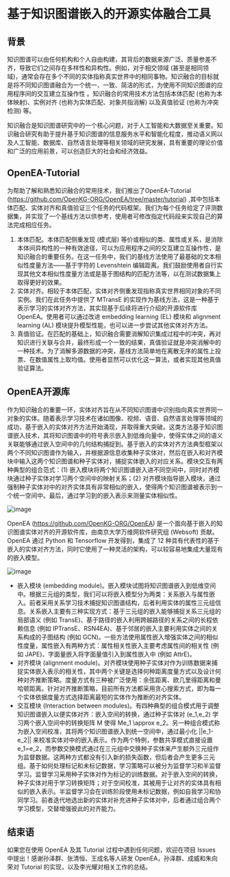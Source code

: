 # 基于知识图谱嵌入的开源实体融合工具

## 背景

知识图谱可以由任何机构和个人自由构建，其背后的数据来源广泛、质量参差不齐，导致它们之间存在多样性和异构性。例如，对于相交领域 (甚至是相同领域)，通常会存在多个不同的实体指称真实世界中的相同事物。知识融合的目标就是将不同知识图谱融合为一个统一、一致、简洁的形式，为使用不同知识图谱的应用程序间的交互建立互操作性 。知识融合的常用技术方法包括本体匹配 (也称为本体映射)、实例对齐 (也称为实体匹配、对象共指消解) 以及真值验证 (也称为冲突检测) 等。

知识融合是知识图谱研究中的一个核心问题，对于人工智能和大数据至关重要。知识融合研究有助于提升基于知识图谱的信息服务水平和智能化程度，推动语义网以及人工智能、数据库、自然语言处理等相关领域的研究发展，具有重要的理论价值和广泛的应用前景，可以创造巨大的社会和经济效益。

## OpenEA-Tutorial

为帮助了解和熟悉知识融合的常用技术，我们推出了OpenEA-Tutorial (https://github.com/OpenKG-ORG/OpenEA/tree/master/tutorial) ,其中包括本体匹配、实体对齐和真值验证三个任务的代码框架。我们为每个任务给定了评测数据集，并实现了一个基线方法以供参考，使用者可修改指定代码段来实现自己的算法完成相应任务。

1. 本体匹配。本体匹配侧重发现 (模式层) 等价或相似的类、属性或关系，是消除本体间异构性的一种有效途径，可以为应用程序之间的交互建立互操作性，是知识融合的重要任务。在这一任务中，我们的基线方法使用了最基础的文本相似性度量方法——基于字符的 Levenshtein 编辑距离。我们鼓励使用者自行实现其他文本相似性度量方法或是基于图结构的匹配方法等，以在测试数据集上取得更好的效果。
2. 实体对齐。相较于本体匹配，实体对齐侧重发现指称真实世界相同对象的不同实例。我们在此任务中提供了 MTransE 的实现作为基线方法，这是一种基于表示学习的实体对齐方法，其实现基于后续将进行介绍的开源软件库 OpenEA。使用者可以通过改进 embedding learning (EL) 模块和 alignment learning (AL) 模块提升模型性能，也可以进一步尝试其他实体对齐方法。
3. 真值验证。在匹配的基础上，知识融合需要消解知识集成过程中的冲突，再对知识进行关联与合并，最终形成一个一致的结果，真值验证就是冲突消解中的一种技术。为了消解多源数据的冲突，基线方法简单地在离散无序的属性上投票、在数值属性上取均值。使用者显然可以优化这一算法，或者实现其他真值验证算法。

## OpenEA开源库

作为知识融合的重要一环，实体对齐旨在从不同知识图谱中识别指向真实世界同一对象的实体。随着表示学习技术在诸如图像、视频、语音、自然语言处理等领域的成功，基于嵌入的实体对齐方法开始涌现，并取得重大突破。这类方法基于知识图谱嵌入技术，其将知识图谱中的符号表示嵌入到低维向量中，使得实体之间的语义关联能够通过嵌入空间中的几何结构捕捉到。基于嵌入的实体对齐方法典型框架以两个不同知识图谱作为输入，并根据源信息收集种子实体对，然后在嵌入和对齐模块中输入这两个知识图谱和种子实体对，捕捉实体嵌入的对应关系。模块交互有两种典型的组合范式：(1) 嵌入模块将两个知识图谱嵌入进不同空间中，同时对齐模块通过种子实体对学习两个空间中的映射关系；(2) 对齐模块指导嵌入模块，通过强制种子实体对中的对齐实体具有非常相似的嵌入，使得两个知识图谱被表示到一个统一空间中。最后，通过学习到的嵌入表示来测量实体相似性。

![image](https://user-images.githubusercontent.com/54384385/127739763-7c0b55bf-4202-4b39-8bc1-c67b2e843a34.png)

OpenEA (https://github.com/OpenKG-ORG/OpenEA) 是一个面向基于嵌入的知识图谱实体对齐的开源软件库，由南京大学万维网软件研究组 (Websoft) 贡献。OpenEA 通过 Python 和 Tensorflow 开发得到，集成了 12 种具有代表性的基于嵌入的实体对齐方法，同时它使用了一种灵活的架构，可以较容易地集成大量现有的嵌入模型。

![image](https://user-images.githubusercontent.com/54384385/127739838-4f4d6a60-5d0c-401e-baef-35d31e72e598.png)

- 嵌入模块 (embedding module)。嵌入模块试图将知识图谱嵌入到低维空间中。根据三元组的类型，我们可以将嵌入模型分为两类：关系嵌入与属性嵌入。前者采用关系学习技术捕捉知识图谱结构，后者利用实体的属性三元组信息。关系嵌入主要有三种实现方式：基于三元组的嵌入能够捕捉关系三元组的局部语义 (例如 TransE)、基于路径的嵌入利用跨越路径的关系之间的长程依赖信息 (例如 IPTransE、RSN4EA)、基于邻居的嵌入主要利用实体之间的关系构成的子图结构 (例如 GCN)。一些方法使用属性嵌入增强实体之间的相似性度量，属性嵌入有两种方式：属性相关性嵌入主要考虑属性间的相关性 (例如 JAPE)、字面量嵌入将字面量值引入到属性嵌入中 (例如 AttrE)。
- 对齐模块 (alignment module)。对齐模块使用种子实体对作为训练数据来捕捉实体嵌入表示的相关性，其中两个关键是选择何种距离度量方式以及设计何种对齐推断策略。度量方式有三种被广泛使用：余弦距离、欧几里得距离和曼哈顿距离。针对对齐推断策略，目前所有方法都采用贪心搜索方式，即为每一个实体依据度量方式选择距离最短的实体作为推断的对齐实体。
- 交互模块 (Interaction between modules)。有四种典型的组合模式用于调整知识图谱嵌入以便实体对齐：嵌入空间的转换，通过种子实体对 (e_1,e_2) 学习两个嵌入空间中的转换矩阵 M 使得 Me_1 \approx e_2。另一种组合模式称为嵌入空间校准，其将两个知识图谱嵌入到统一空间中，通过最小化 ||e_1-e_2|| 来校准实体对中的嵌入表示。作为两个特例，参数共享模式直接设置 e_1=e_2，而参数交换模式通过在三元组中交换种子实体来产生额外三元组作为监督数据。这两种方式都没有引入新的损失函数，但后者会产生更多三元组。基于如何处理标记和未标记数据，学习策略可以被分为监督学习和半监督学习。监督学习采用种子实体对作为标记的训练数据。对于嵌入空间的转换，种子实体对用于学习转换矩阵；对于空间校准，其被用于让对齐的实体具有相似的嵌入表示。半监督学习会在训练阶段使用未标记数据，例如自我学习和协同学习。前者迭代地选出新的实体对补充进种子实体对中，后者通过组合两个学习模型，交替增强彼此的对齐能力。

## 结束语

如果您在使用 OpenEA 及其 Tutorial 过程中遇到任何问题，欢迎在项目 Issues 中提出！感谢孙泽群、张清恒、王成名等人研发 OpenEA，孙泽群、成威和朱向荣对 Tutorial 的实现，以及李光耀对相关工作的总结。
